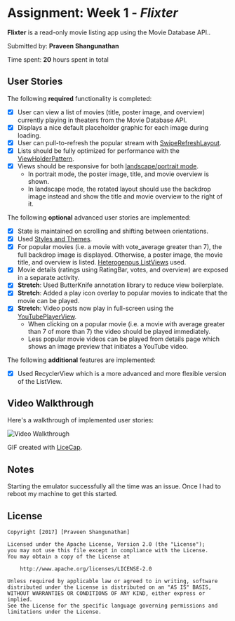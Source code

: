 # Assignment: Week 1 - *Flixter*

**Flixter** is a read-only movie listing app using the Movie Database API..

Submitted by: **Praveen Shangunathan**

Time spent: **20** hours spent in total

## User Stories

The following **required** functionality is completed:

* [X] User can view a list of movies (title, poster image, and overview) currently playing in theaters from the Movie Database API.
* [X] Displays a nice default placeholder graphic for each image during loading.
* [X] User can pull-to-refresh the popular stream with [SwipeRefreshLayout](http://guides.codepath.com/android/Implementing-Pull-to-Refresh-Guide).
* [X] Lists should be fully optimized for performance with the [ViewHolderPattern](http://guides.codepath.com/android/Using-an-ArrayAdapter-with-ListView#improving-performance-with-the-viewholder-pattern).
* [X] Views should be responsive for both [landscape/portrait mode](http://guides.codepath.com/android/Understanding-App-Resources#creating-alternate-resources).
    * In portrait mode, the poster image, title, and movie overview is shown.
    * In landscape mode, the rotated layout should use the backdrop image instead and show the title and movie overview to the right of it.

The following **optional** advanced user stories are implemented:

* [X] State is maintained on scrolling and shifting between orientations.
* [X] Used [Styles and Themes](http://guides.codepath.com/android/Styles-and-Themes).
* [X] For popular movies (i.e. a movie with vote_average greater than 7), the full backdrop image is displayed. Otherwise, a poster image, the movie title, and overview is listed. [Heterogenous ListViews](http://guides.codepath.com/android/Implementing-a-Heterogenous-ListView) used.
* [X] Movie details (ratings using RatingBar, votes, and overview) are exposed in a separate activity.
* [X] **Stretch**: Used ButterKnife annotation library to reduce view boilerplate.
* [X] **Stretch**: Added a play icon overlay to popular movies to indicate that the movie can be played.
* [X] **Stretch**: Video posts now play in full-screen using the [YouTubePlayerView](http://guides.codepath.com/android/Streaming-Youtube-Videos-with-YouTubePlayerView).
    * When clicking on a popular movie (i.e. a movie with average greater than 7 of more than 7) the video should be played immediately.
    * Less popular movie videos can be played from details page which shows an image preview that initiates a YouTube video.

The following **additional** features are implemented:

* [X] Used RecyclerView which is a more advanced and more flexible version of the ListView.

## Video Walkthrough

Here's a walkthrough of implemented user stories:

<img src='https://github.com/spraveen316/Flixter/blob/master/Flixter.gif' title='Video Walkthrough' width='' alt='Video Walkthrough' />

GIF created with [LiceCap](http://www.cockos.com/licecap/).

## Notes

Starting the emulator successfully all the time was an issue. Once I had to reboot my machine to get this started.

## License

    Copyright [2017] [Praveen Shangunathan]

    Licensed under the Apache License, Version 2.0 (the "License");
    you may not use this file except in compliance with the License.
    You may obtain a copy of the License at

        http://www.apache.org/licenses/LICENSE-2.0

    Unless required by applicable law or agreed to in writing, software
    distributed under the License is distributed on an "AS IS" BASIS,
    WITHOUT WARRANTIES OR CONDITIONS OF ANY KIND, either express or implied.
    See the License for the specific language governing permissions and
    limitations under the License.
